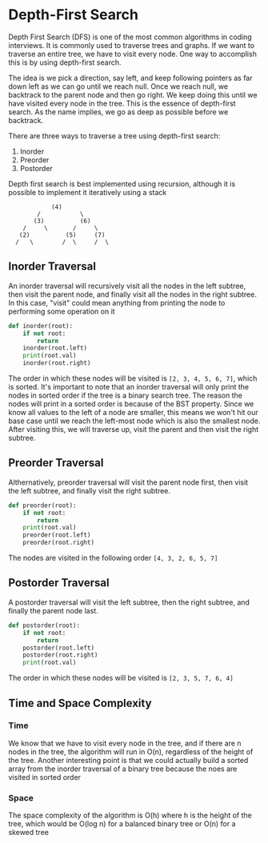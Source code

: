 # Depth-First Search
Depth First Search (DFS) is one of the most common algorithms in coding interviews. It is commonly used to traverse trees and graphs. If we want to traverse an entire tree, we have to visit every node. One way to accomplish this is by using depth-first search.

The idea is we pick a direction, say left, and keep following pointers as far down left as we can go until we reach null. Once we reach null, we backtrack to the parent node and then go right. We keep doing this until we have visited every node in the tree. This is the essence of depth-first search. As the name implies, we go as deep as possible before we backtrack.

There are three ways to traverse a tree using depth-first search:
1. Inorder
2. Preorder
3. Postorder

Depth first search is best implemented using recursion, although it is possible to implement it iteratively using a stack
```
            (4)
        /           \
       (3)          (6)
    /     \       /     \
   (2)          (5)     (7)
  /   \        /  \     /  \
```

## Inorder Traversal
An inorder traversal will recursively visit all the nodes in the left subtree, then visit the parent node, and finally visit all the nodes in the right subtree. In this case, "visit" could mean anything from printing the node to performing some operation on it
```py
def inorder(root):
    if not root:
        return
    inorder(root.left)
    print(root.val)
    inorder(root.right)
```
The order in which these nodes will be visited is `[2, 3, 4, 5, 6, 7]`, which is sorted. It's important to note that an inorder traversal will only print the nodes in sorted order if the tree is a binary search tree. The reason the nodes will print in a sorted order is because of the BST property. Since we know all values to the left of a node are smaller, this means we won't hit our base case until we reach the left-most node which is also the smallest node. After visiting this, we will traverse up, visit the parent and then visit the right subtree.

## Preorder Traversal
Althernatively, preorder traversal will visit the parent node first, then visit the left subtree, and finally visit the right subtree.
```py
def preorder(root):
    if not root:
        return
    print(root.val)
    preorder(root.left)
    preorder(root.right)
```
The nodes are visited in the following order `[4, 3, 2, 6, 5, 7]`

## Postorder Traversal
A postorder traversal will visit the left subtree, then the right subtree, and finally the parent node last.
```py
def postorder(root):
    if not root:
        return
    postorder(root.left)
    postorder(root.right)
    print(root.val)
```
The order in which these nodes will be visited is `[2, 3, 5, 7, 6, 4]`

## Time and Space Complexity
### Time
We know that we have to visit every node in the tree, and if there are n nodes in the tree, the algorithm will run in O(n), regardless of the height of the tree. Another interesting point is that we could actually build a sorted array from the inorder traversal of a binary tree because the noes are visited in sorted order

### Space
The space complexity of the algorithm is O(h) where h is the height of the tree, which would be O(log n) for a balanced binary tree or O(n) for a skewed tree